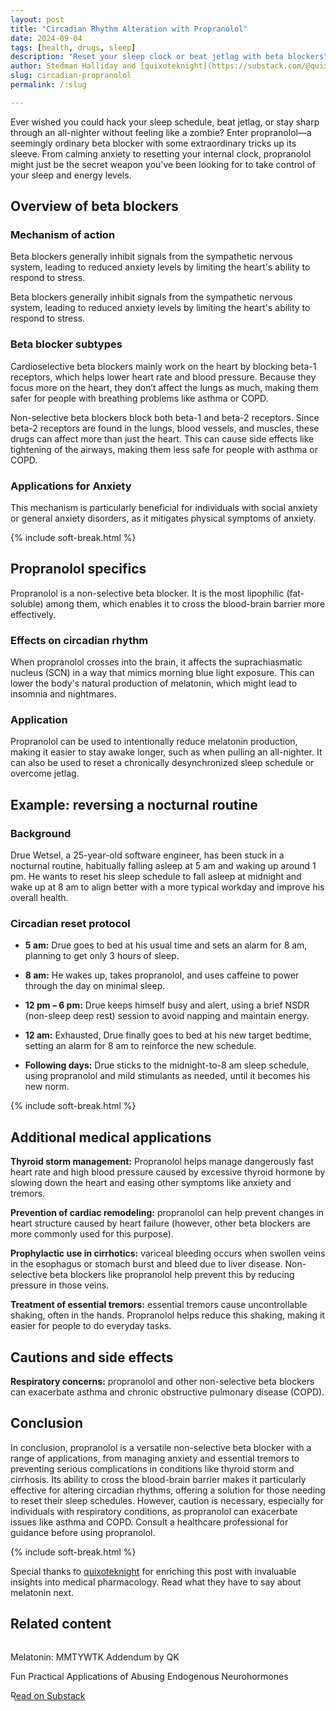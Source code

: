 ```yaml
---
layout: post
title: "Circadian Rhythm Alteration with Propranolol"
date: 2024-09-04
tags: [health, drugs, sleep]
description: "Reset your sleep clock or beat jetlag with beta blockers"
author: Stedman Halliday and [quixoteknight](https://substack.com/@quixoteknight)
slug: circadian-propranolol
permalink: /:slug

---
```


Ever wished you could hack your sleep schedule, beat jetlag, or stay sharp through an all-nighter without feeling like a zombie? Enter propranolol—a seemingly ordinary beta blocker with some extraordinary tricks up its sleeve. From calming anxiety to resetting your internal clock, propranolol might just be the secret weapon you've been looking for to take control of your sleep and energy levels.

## Overview of beta blockers

### Mechanism of action

Beta blockers generally inhibit signals from the sympathetic nervous system, leading to reduced anxiety levels by limiting the heart's ability to respond to stress.

Beta blockers generally inhibit signals from the sympathetic nervous system, leading to reduced anxiety levels by limiting the heart's ability to respond to stress.

### Beta blocker subtypes

Cardioselective beta blockers mainly work on the heart by blocking beta-1 receptors, which helps lower heart rate and blood pressure. Because they focus more on the heart, they don’t affect the lungs as much, making them safer for people with breathing problems like asthma or COPD.

Non-selective beta blockers block both beta-1 and beta-2 receptors. Since beta-2 receptors are found in the lungs, blood vessels, and muscles, these drugs can affect more than just the heart. This can cause side effects like tightening of the airways, making them less safe for people with asthma or COPD.

### Applications for Anxiety

This mechanism is particularly beneficial for individuals with social anxiety or general anxiety disorders, as it mitigates physical symptoms of anxiety.

{% include soft-break.html %}

## Propranolol specifics

Propranolol is a non-selective beta blocker. It is the most lipophilic (fat-soluble) among them, which enables it to cross the blood-brain barrier more effectively.

### Effects on circadian rhythm

When propranolol crosses into the brain, it affects the suprachiasmatic nucleus (SCN) in a way that mimics morning blue light exposure. This can lower the body's natural production of melatonin, which might lead to insomnia and nightmares.

### Application

Propranolol can be used to intentionally reduce melatonin production, making it easier to stay awake longer, such as when pulling an all-nighter. It can also be used to reset a chronically desynchronized sleep schedule or overcome jetlag.

## Example: reversing a nocturnal routine

### Background

Drue Wetsel, a 25-year-old software engineer, has been stuck in a nocturnal routine, habitually falling asleep at 5 am and waking up around 1 pm. He wants to reset his sleep schedule to fall asleep at midnight and wake up at 8 am to align better with a more typical workday and improve his overall health.

### Circadian reset protocol

-   **5 am:** Drue goes to bed at his usual time and sets an alarm for 8 am, planning to get only 3 hours of sleep.

-   **8 am:** He wakes up, takes propranolol, and uses caffeine to power through the day on minimal sleep.

-   **12 pm – 6 pm:** Drue keeps himself busy and alert, using a brief NSDR (non-sleep deep rest) session to avoid napping and maintain energy.

-   **12 am:** Exhausted, Drue finally goes to bed at his new target bedtime, setting an alarm for 8 am to reinforce the new schedule.

-   **Following days:** Drue sticks to the midnight-to-8 am sleep schedule, using propranolol and mild stimulants as needed, until it becomes his new norm.

{% include soft-break.html %}

## Additional medical applications

**Thyroid storm management:** Propranolol helps manage dangerously fast heart rate and high blood pressure caused by excessive thyroid hormone by slowing down the heart and easing other symptoms like anxiety and tremors.

**Prevention of cardiac remodeling:** propranolol can help prevent changes in heart structure caused by heart failure (however, other beta blockers are more commonly used for this purpose).

**Prophylactic use in cirrhotics:** variceal bleeding occurs when swollen veins in the esophagus or stomach burst and bleed due to liver disease. Non-selective beta blockers like propranolol help prevent this by reducing pressure in those veins.

**Treatment of essential tremors:** essential tremors cause uncontrollable shaking, often in the hands. Propranolol helps reduce this shaking, making it easier for people to do everyday tasks.

## Cautions and side effects

**Respiratory concerns:** propranolol and other non-selective beta blockers can exacerbate asthma and chronic obstructive pulmonary disease (COPD).

## Conclusion

In conclusion, propranolol is a versatile non-selective beta blocker with a range of applications, from managing anxiety and essential tremors to preventing serious complications in conditions like thyroid storm and cirrhosis. Its ability to cross the blood-brain barrier makes it particularly effective for altering circadian rhythms, offering a solution for those needing to reset their sleep schedules. However, caution is necessary, especially for individuals with respiratory conditions, as propranolol can exacerbate issues like asthma and COPD. Consult a healthcare professional for guidance before using propranolol.

{% include soft-break.html %}

Special thanks to [quixoteknight](https://substack.com/@quixoteknight) for enriching this post with invaluable insights into medical pharmacology. Read what they have to say about melatonin next.

<h2 class="mt-200 text-center">Related content</h2>
<div class="substack-post-embed" style="margin: 0 auto; border-radius: 12px; overflow: hidden"><p lang="en">Melatonin: MMTYWTK Addendum by QK</p><p>Fun Practical Applications of Abusing Endogenous Neurohormones</p><a data-post-link href="https://optimizeeverything.substack.com/p/melatonin-mmtywtk-addendum">Read on Substack</a></div><script async src="https://substack.com/embedjs/embed.js" charset="utf-8"></script>
